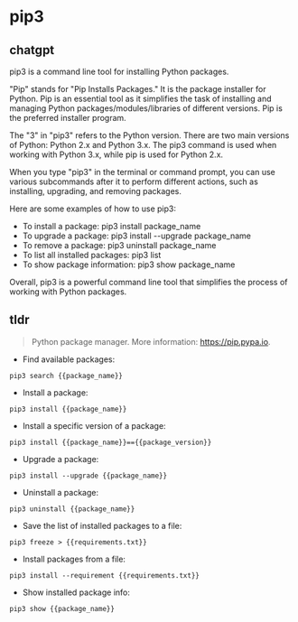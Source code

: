 # pip3 
## chatgpt 
pip3 is a command line tool for installing Python packages. 

"Pip" stands for "Pip Installs Packages." It is the package installer for Python. Pip is an essential tool as it simplifies the task of installing and managing Python packages/modules/libraries of different versions. Pip is the preferred installer program.

The "3" in "pip3" refers to the Python version. There are two main versions of Python: Python 2.x and Python 3.x. The pip3 command is used when working with Python 3.x, while pip is used for Python 2.x.

When you type "pip3" in the terminal or command prompt, you can use various subcommands after it to perform different actions, such as installing, upgrading, and removing packages. 

Here are some examples of how to use pip3:

- To install a package: pip3 install package_name
- To upgrade a package: pip3 install --upgrade package_name
- To remove a package: pip3 uninstall package_name
- To list all installed packages: pip3 list
- To show package information: pip3 show package_name

Overall, pip3 is a powerful command line tool that simplifies the process of working with Python packages. 

## tldr 
 
> Python package manager.
> More information: <https://pip.pypa.io>.

- Find available packages:

`pip3 search {{package_name}}`

- Install a package:

`pip3 install {{package_name}}`

- Install a specific version of a package:

`pip3 install {{package_name}}=={{package_version}}`

- Upgrade a package:

`pip3 install --upgrade {{package_name}}`

- Uninstall a package:

`pip3 uninstall {{package_name}}`

- Save the list of installed packages to a file:

`pip3 freeze > {{requirements.txt}}`

- Install packages from a file:

`pip3 install --requirement {{requirements.txt}}`

- Show installed package info:

`pip3 show {{package_name}}`
